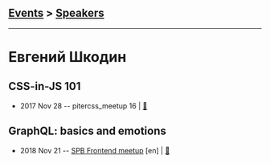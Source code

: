 ## [Events](../README.md) > [Speakers](../speakers.md)
---

# Евгений Шкодин

## CSS-in-JS 101
- 2017 Nov 28 -- pitercss_meetup 16  | [:notebook:](https://pitercss.ru/16/pres/css-in-js/)  
## GraphQL: basics and emotions
- 2018 Nov 21 -- [SPB Frontend meetup](https://www.youtube.com/watch?v=_V45S5WrAKU) [en] | [:notebook:](https://slides.com/iffjey/graphql-basics-and-emotions-en/live#/)  
